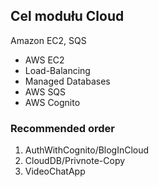 ## Cel modułu Cloud

Amazon EC2, SQS

- AWS EC2
- Load-Balancing
- Managed Databases
- AWS SQS
- AWS Cognito

### Recommended order

1. AuthWithCognito/BlogInCloud
2. CloudDB/Privnote-Copy
3. VideoChatApp
